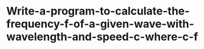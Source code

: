 # Write-a-program-to-calculate-the-frequency-f-of-a-given-wave-with-wavelength-and-speed-c-where-c-f